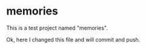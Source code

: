 memories
========
This is a test project named "memories".

Ok, here I changed this file and will commit and push.
